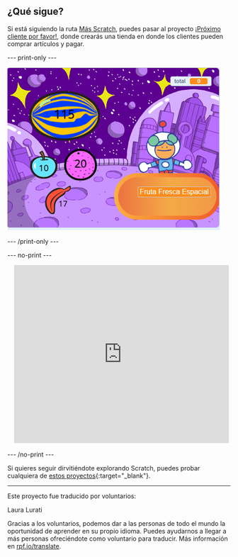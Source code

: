## ¿Qué sigue?


Si está siguiendo la ruta [Más Scratch](https://projects.raspberrypi.org/es-LA/raspberrypi/more-scratch), puedes pasar al proyecto [¡Próximo cliente por favor!](https://projects.raspberrypi.org/es-LA/projects/next-customer-please), donde crearás una tienda en donde los clientes pueden comprar artículos y pagar.

--- print-only ---

![Próximo cliente por favor](images/next-customer-please.png)

--- /print-only ---

--- no-print ---

<div class="scratch-preview" style="margin-left: 15px;">
  <iframe allowtransparency="true" width="485" height="402" src="https://scratch.mit.edu/projects/embed/528696418/?autostart=false" frameborder="0"></iframe>
</div>

--- /no-print ---

Si quieres seguir dirvitiéndote explorando Scratch, puedes probar cualquiera de [estos proyectos](https://projects.raspberrypi.org/es-LA/projects?software%5B%5D=scratch&curriculum%5B%5D=%201){:target="_blank"}.

***
Este proyecto fue traducido por voluntarios:

Laura Lurati

Gracias a los voluntarios, podemos dar a las personas de todo el mundo la oportunidad de aprender en su propio idioma. Puedes ayudarnos a llegar a más personas ofreciéndote como voluntario para traducir. Más información en [rpf.io/translate](https://rpf.io/translate).
